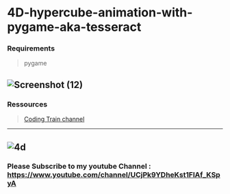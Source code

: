 # 4D-hypercube-animation-with-pygame-aka-tesseract

### Requirements
>pygame


![Screenshot (12)](https://user-images.githubusercontent.com/48150537/127666689-062ad626-5426-4240-b7d5-503d3fed91c8.png)
---
### Ressources
> [Coding Train channel](https://www.youtube.com/user/shiffman)
---
![4d](https://user-images.githubusercontent.com/48150537/83357431-e0778e00-a389-11ea-82e9-603eef18572e.png)
---
###  Please Subscribe to my youtube Channel : https://www.youtube.com/channel/UCjPk9YDheKst1FlAf_KSpyA
